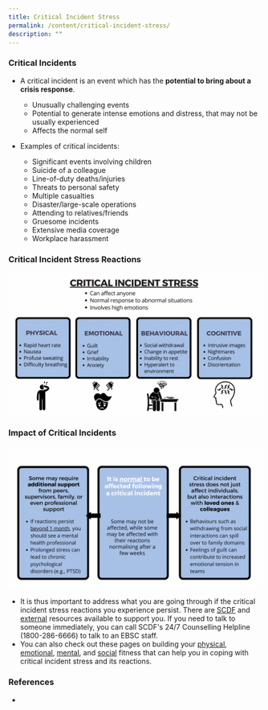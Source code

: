```yaml
---
title: Critical Incident Stress
permalink: /content/critical-incident-stress/
description: ""
---
```

### Critical Incidents
* A critical incident is an event which has the **potential to bring about a crisis response**.
	* Unusually challenging events
	* Potential to generate intense emotions and distress, that may not be usually experienced
	* Affects the normal self

* Examples of critical incidents:
	* Significant events involving children
	* Suicide of a colleague
	* Line-of-duty deaths/injuries
	* Threats to personal safety
	* Multiple casualties
	* Disaster/large-scale operations
	* Attending to relatives/friends
	* Gruesome incidents
	* Extensive media coverage
	* Workplace harassment

### Critical Incident Stress Reactions
![](/images/CIS.png)

### Impact of Critical Incidents
![](/images/CIS%20Impact.png)
* It is thus important to address what you are going through if the critical incident stress reactions you experience persist. There are [SCDF](/support-options/SCDF-resources) and [external](/support-options/external-resources) resources available to support you. If you need to talk to someone immediately, you can call SCDF's 24/7 Counselling Helpline (1800-286-6666) to talk to an EBSC staff.
* You can also check out these pages on building your [physical](/tools/healthy-behavioural-coping), [emotional](/tools/emotion-regulation), [mental](/tools/targeting-automatic-thoughts), and [social](/tools/building-social-fitness) fitness that can help you in coping with critical incident stress and its reactions.

### References
*